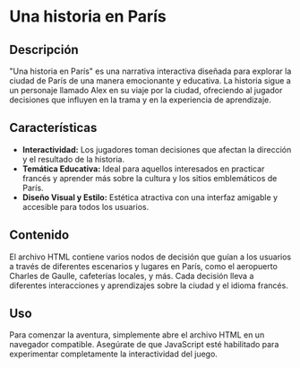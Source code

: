 # Una historia en París

## Descripción

"Una historia en París" es una narrativa interactiva diseñada para explorar la ciudad de París de una manera emocionante y educativa. La historia sigue a un personaje llamado Alex en su viaje por la ciudad, ofreciendo al jugador decisiones que influyen en la trama y en la experiencia de aprendizaje.

## Características

- **Interactividad:** Los jugadores toman decisiones que afectan la dirección y el resultado de la historia.
- **Temática Educativa:** Ideal para aquellos interesados en practicar francés y aprender más sobre la cultura y los sitios emblemáticos de París.
- **Diseño Visual y Estilo:** Estética atractiva con una interfaz amigable y accesible para todos los usuarios.

## Contenido

El archivo HTML contiene varios nodos de decisión que guían a los usuarios a través de diferentes escenarios y lugares en París, como el aeropuerto Charles de Gaulle, cafeterías locales, y más. Cada decisión lleva a diferentes interacciones y aprendizajes sobre la ciudad y el idioma francés.

## Uso

Para comenzar la aventura, simplemente abre el archivo HTML en un navegador compatible. Asegúrate de que JavaScript esté habilitado para experimentar completamente la interactividad del juego.


